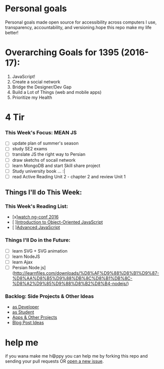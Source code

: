 # Personal goals
Personal goals made open source for accessibility across computers I use, transparency, accountability, and versioning.hope this repo make my life better!

# Overarching Goals for 1395 (2016-17):
1. JavaScript!
2. Create a social network
3. Bridge the Designer/Dev Gap
4. Build a Lot of Things (web and mobile apps)
5. Prioritize my Health

# 4 Tir

### This Week's Focus:  MEAN JS
- [ ] update plan of summer's season
- [ ] study SE2 exams
- [ ] translate JS the right way to Persian
- [ ] draw sketchs of socail network
- [ ] learn MongoDB and start Skill share project
- [ ] Study university book ... :|
- [ ] read Active Reading Unit 2 - chapter 2 and review Unit 1
## Things I'll do This Week:

### This Week's Reading List:
- [x][watch ng-conf 2016](http://www.youtube.com/watch?v=mAjjI35RcUE&t=42m01s)
- [ ][Introduction to Object-Oriented JavaScript](https://developer.mozilla.org/en-US/docs/Web/JavaScript/Introduction_to_Object-Oriented_JavaScript)
- [ ][Advanced JavaScript](https://msdn.microsoft.com/en-us/library/b9w25k6f(v=vs.94).aspx)

### Things I'll Do in the Future:
- [ ] learn SVG + SVG animation
- [ ] learn NodeJS
- [ ] learn Ajax
- [ ] Persian Node js](http://learnfiles.com/downloads/%D8%AF%D9%88%D8%B1%D9%87-%D8%AA%D8%B5%D9%88%DB%8C%D8%B1%DB%8C-%D8%A2%D9%85%D9%88%D8%B2%D8%B4-nodejs/)

### Backlog: Side Projects & Other Ideas
- [as Developer](https://github.com/mmdsharifi/personal-goals/blob/master/asDveloper.md)
- [as Student](https://github.com/mmdsharifi/personal-goals/blob/master/asStudent.md)
- [Apps & Other Projects](https://github.com/mmdsharifi/personal-goals/blob/master/ideas-and-misc/app-ideas.md)
- [Blog Post Ideas](https://github.com/mmdsharifi/personal-goals/blob/master/ideas-and-misc/blog-ideas.md)


# help me
if you wana make me h:smile:ppy you can help me by forking this repo and sending your pull requests OR [open a new issue](https://github.com/mmdsharifi/personal-goals/issues/new).
